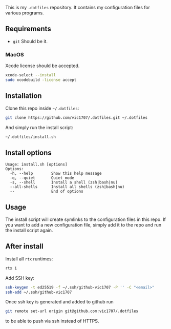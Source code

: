 This is my `.dotfiles` repository. It contains my configuration files for various programs.

## Requirements
  - `git`
  Should be it.
### MacOS
Xcode license should be accepted.
```sh
xcode-select --install
sudo xcodebuild -license accept
```

## Installation
Clone this repo inside `~/.dotfiles`:
```sh
git clone https://github.com/vic1707/.dotfiles.git ~/.dotfiles
```
And simply run the install script:
```sh
~/.dotfiles/install.sh
```

## Install options
```
Usage: install.sh [options]
Options:
  -h, --help        Show this help message
  -q, --quiet       Quiet mode
  -s, --shell       Install a shell (zsh|bash|nu)
  --all-shells      Install all shells (zsh|bash|nu)
  --                End of options
```
## Usage
The install script will create symlinks to the configuration files in this repo. If you want to add a new configuration file, simply add it to the repo and run the install script again.

## After install
Install all `rtx` runtimes:
```sh
rtx i
```
Add SSH key:
```sh
ssh-keygen -t ed25519 -f ~/.ssh/github-vic1707 -P '' -C "<email>"
ssh-add ~/.ssh/github-vic1707
```
Once ssh key is generated and added to github run 
```sh
git remote set-url origin git@github.com:vic1707/.dotfiles
```
to be able to push via ssh instead of HTTPS.
